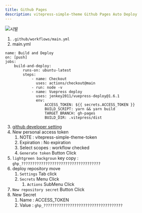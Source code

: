 ```yaml
---
title: Github Pages
description: vitepress-simple-theme Github Pages Auto Deploy
---
```


![시발](/images/b.jpg)

1.  `.github/workflows/main.yml`
2.  main.yml

```
name: Build and Deploy
on: [push]
jobs:
    build-and-deploy:
        runs-on: ubuntu-latest
        steps:
            - name: Checkout
              uses: actions/checkout@main
            - run: node -v
            - name: Vuepress deploy
              uses: jenkey2011/vuepress-deploy@1.6.1
              env:
                  ACCESS_TOKEN: ${{ secrets.ACCESS_TOKEN }}
                  BUILD_SCRIPT: yarn && yarn build
                  TARGET_BRANCH: gh-pages
                  BUILD_DIR: .vitepress/dist
```

3.  [github developer setting](https://github.com/settings/tokens/new)
4.  New personal access token
    1. NOTE : vitepress-simple-theme-token
    2. Expiration : No expiration
    3. Select scopes : workflow checked
    4. `Generate token` Button Click
5.  `lightgreen backgroun` key copy : `ghp_????????????????????????????????????`
6.  deploy repository move
    1. `Settings` Tab click
    2. `Secrets` Menu Click
        1. `Actions` SubMenu Click
7.  `New repository secret` Button Click
8.  New Secret
    1. Name : ACCESS_TOKEN
    2. Value : `ghp_????????????????????????????????????`
